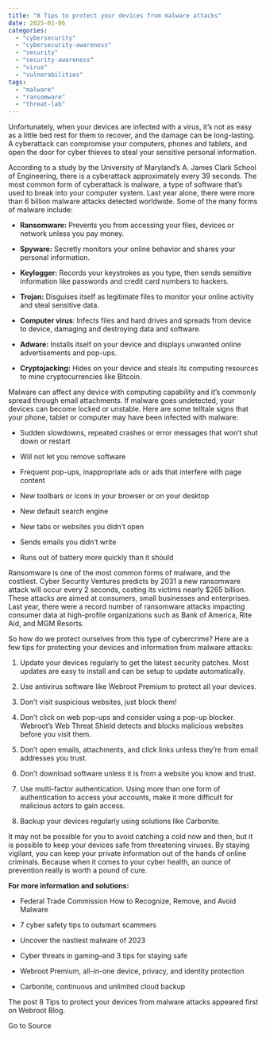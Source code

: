 ```yaml
---
title: "8 Tips to protect your devices from malware attacks"
date: 2025-01-06
categories: 
  - "cybersecurity"
  - "cybersecurity-awareness"
  - "security"
  - "security-awareness"
  - "virus"
  - "vulnerabilities"
tags: 
  - "malware"
  - "ransomware"
  - "threat-lab"
---
```


Unfortunately, when your devices are infected with a virus, it’s not as easy as a little bed rest for them to recover, and the damage can be long-lasting. A cyberattack can compromise your computers, phones and tablets, and open the door for cyber thieves to steal your sensitive personal information.

According to a study by the University of Maryland’s A. James Clark School of Engineering, there is a cyberattack approximately every 39 seconds. The most common form of cyberattack is malware, a type of software that’s used to break into your computer system. Last year alone, there were more than 6 billion malware attacks detected worldwide. Some of the many forms of malware include:

- **Ransomware:** Prevents you from accessing your files, devices or network unless you pay money.

- **Spyware:** Secretly monitors your online behavior and shares your personal information.

- **Keylogger:** Records your keystrokes as you type, then sends sensitive information like passwords and credit card numbers to hackers.

- **Trojan:** Disguises itself as legitimate files to monitor your online activity and steal sensitive data.

- **Computer virus**: Infects files and hard drives and spreads from device to device, damaging and destroying data and software.

- **Adware:** Installs itself on your device and displays unwanted online advertisements and pop-ups.

- **Cryptojacking:** Hides on your device and steals its computing resources to mine cryptocurrencies like Bitcoin.

Malware can affect any device with computing capability and it’s commonly spread through email attachments. If malware goes undetected, your devices can become locked or unstable. Here are some telltale signs that your phone, tablet or computer may have been infected with malware:

- Sudden slowdowns, repeated crashes or error messages that won’t shut down or restart

- Will not let you remove software

- Frequent pop-ups, inappropriate ads or ads that interfere with page content

- New toolbars or icons in your browser or on your desktop

- New default search engine

- New tabs or websites you didn’t open

- Sends emails you didn’t write

- Runs out of battery more quickly than it should

Ransomware is one of the most common forms of malware, and the costliest. Cyber Security Ventures predicts by 2031 a new ransomware attack will occur every 2 seconds, costing its victims nearly $265 billion.  These attacks are aimed at consumers, small businesses and enterprises.  Last year, there were a record number of ransomware attacks impacting consumer data at high-profile organizations such as Bank of America, Rite Aid, and MGM Resorts.

So how do we protect ourselves from this type of cybercrime? Here are a few tips for protecting your devices and information from malware attacks:

1. Update your devices regularly to get the latest security patches. Most updates are easy to install and can be setup to update automatically.

4. Use antivirus software like Webroot Premium to protect all your devices.

7. Don’t visit suspicious websites, just block them!

10. Don’t click on web pop-ups and consider using a pop-up blocker. Webroot’s Web Threat Shield detects and blocks malicious websites before you visit them.

13. Don’t open emails, attachments, and click links unless they’re from email addresses you trust.

16. Don’t download software unless it is from a website you know and trust.

19. Use multi-factor authentication. Using more than one form of authentication to access your accounts, make it more difficult for malicious actors to gain access.

22. Backup your devices regularly using solutions like Carbonite.

It may not be possible for you to avoid catching a cold now and then, but it is possible to keep your devices safe from threatening viruses. By staying vigilant, you can keep your private information out of the hands of online criminals. Because when it comes to your cyber health, an ounce of prevention really is worth a pound of cure.

**For more information and solutions:**

- Federal Trade Commission How to Recognize, Remove, and Avoid Malware

- 7 cyber safety tips to outsmart scammers

- Uncover the nastiest malware of 2023

- Cyber threats in gaming–and 3 tips for staying safe

- Webroot Premium, all-in-one device, privacy, and identity protection

- Carbonite, continuous and unlimited cloud backup

The post 8 Tips to protect your devices from malware attacks appeared first on Webroot Blog.

Go to Source

